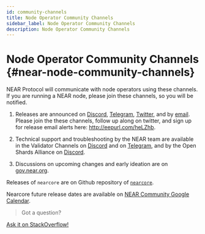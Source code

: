 ```yaml
---
id: community-channels
title: Node Operator Community Channels
sidebar_label: Node Operator Community Channels
description: Node Operator Community Channels
---
```


# Node Operator Community Channels {#near-node-community-channels}

NEAR Protocol will communicate with node operators using these channels. If you are running a NEAR node, please join these channels, so you will be notified.

1. Releases are announced on [Discord](https://discord.gg/ZMPr3VB), [Telegram](https://t.me/near_validators), [Twitter](https://twitter.com/NEARChainStatus), and by [email](http://eepurl.com/heLZhb). Please join the these channels, follow up along on twitter, and sign up for release email alerts here: http://eepurl.com/heLZhb.

2. Technical support and troubleshooting by the NEAR team are available in the Validator Channels on [Discord](https://discord.gg/ZMPr3VB) and on [Telegram](https://t.me/near_validators), and by the Open Shards Alliance on [Discord](https://discord.gg/t9Kgbvf).

3. Discussions on upcoming changes and early ideation are on [gov.near.org](https://gov.near.org/c/staking-delegation/5).


Releases of `nearcore` are on Github repository of [`nearcore`](https://github.com/near/nearcore/issues).

Nearcore future release dates are available on [NEAR Community Google Calendar](https://calendar.google.com/calendar/u/0/embed?src=nearprotocol.com_ltk89omsjnc2ckgbtk6h9157i0@group.calendar.google.com).





>Got a question?
<a href="https://stackoverflow.com/questions/tagged/nearprotocol">
  <h8>Ask it on StackOverflow!</h8></a>
